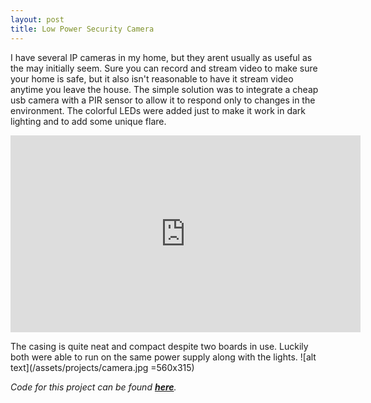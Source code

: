 ```yaml
---
layout: post
title: Low Power Security Camera
---
```


I have several IP cameras in my home, but they arent usually as useful as the may initially seem. Sure you can record and stream video to make sure your home is safe, but it also isn't reasonable to have it stream video anytime you leave the house. The simple solution was to integrate a cheap usb camera with a PIR sensor to allow it to respond only to changes in the environment. The colorful LEDs were added just to make it work in dark lighting and to add some unique flare.

<iframe width="560" height="315" src="https://www.youtube-nocookie.com/embed/_G1y78guTC0?rel=0" frameborder="0" allow="autoplay; encrypted-media" allowfullscreen></iframe>

The casing is quite neat and compact despite two boards in use. Luckily both were able to run on the same power supply along with the lights.
![alt text](/assets/projects/camera.jpg =560x315)


*Code for this project can be found **[here](https://github.com/sshafeez/securityCamera)**.*
